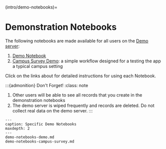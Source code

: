 (intro/demo-notebooks)=
# Demonstration Notebooks

The following notebooks are made available for all users on the [Demo server](https://fieldmark.app/):

1. [Demo Notebook](demo-notebooks/demo-notebooks-demo)
2. [Campus Survey Demo](demo-notebooks/demo-notebooks-campus-survey): a simple workflow designed for a testing the app a typical campus setting

Click on the links about for detailed instructions for using each Notebook.

:::{admonition} Don't Forget!
:class: note
1. Other users will be able to see all records that you create in the demonstration notebooks
2. The demo server is wiped frequently and records are deleted. Do not collect real data on the demo server.
:::


```{toctree}
---
caption: Specific Demo Notebooks
maxdepth: 2
---
demo-notebooks-demo.md
demo-notebooks-campus-survey.md
```